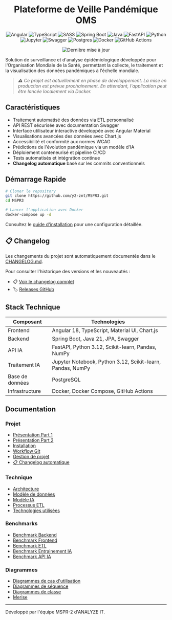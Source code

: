 <div align="center">

# Plateforme de Veille Pandémique OMS

![Angular](https://img.shields.io/badge/angular-%23DD0031.svg?style=for-the-badge&logo=angular&logoColor=white)
![TypeScript](https://img.shields.io/badge/typescript-%23007ACC.svg?style=for-the-badge&logo=typescript&logoColor=white)
![SASS](https://img.shields.io/badge/SASS-hotpink.svg?style=for-the-badge&logo=SASS&logoColor=white)
![Spring Boot](https://img.shields.io/badge/Spring_Boot-6DB33F?style=for-the-badge&logo=spring-boot&logoColor=white)
![Java](https://img.shields.io/badge/java-%23ED8B00.svg?style=for-the-badge&logo=openjdk&logoColor=white)
![FastAPI](https://img.shields.io/badge/FastAPI-0056B3?style=for-the-badge&logo=fastapi&logoColor=white)
![Python](https://img.shields.io/badge/python-3670A0?style=for-the-badge&logo=python&logoColor=ffdd54)
![Jupyter](https://img.shields.io/badge/Jupyter-F37626.svg?style=for-the-badge&logo=Jupyter&logoColor=white)
![Swagger](https://img.shields.io/badge/Swagger-85EA2D?style=for-the-badge&logo=Swagger&logoColor=white)
![Postgres](https://img.shields.io/badge/postgres-%23316192.svg?style=for-the-badge&logo=postgresql&logoColor=white)
![Docker](https://img.shields.io/badge/docker-%230db7ed.svg?style=for-the-badge&logo=docker&logoColor=white)
![GitHub Actions](https://img.shields.io/badge/github%20actions-%232671E5.svg?style=for-the-badge&logo=githubactions&logoColor=white)

![Dernière mise à jour](https://img.shields.io/badge/Dernière%20mise%20à%20jour-2024-01-01-blue?style=for-the-badge)

</div>

Solution de surveillance et d'analyse épidémiologique développée pour l'Organisation Mondiale de la Santé, permettant la collecte, le traitement et la visualisation des données pandémiques à l'échelle mondiale.

> _⚠️ Ce projet est actuellement en phase de développement. La mise en production est prévue prochainement. En attendant, l'application peut être lancée localement via Docker._

## Caractéristiques

- Traitement automatisé des données via ETL personnalisé
- API REST sécurisée avec documentation Swagger
- Interface utilisateur interactive développée avec Angular Material
- Visualisations avancées des données avec Chart.js
- Accessibilité et conformité aux normes WCAG
- Prédictions de l'évolution pandémique via un modèle d'IA
- Déploiement conteneurisé et pipeline CI/CD
- Tests automatisés et intégration continue
- **Changelog automatique** basé sur les commits conventionnels

## Démarrage Rapide

```bash
# Cloner le repository
git clone https://github.com/y2-znt/MSPR3.git
cd MSPR3

# Lancer l'application avec Docker
docker-compose up -d
```

Consultez le [guide d'installation](docs/installation.md) pour une configuration détaillée.

## 📋 Changelog

Les changements du projet sont automatiquement documentés dans le [CHANGELOG.md](CHANGELOG.md). 

Pour consulter l'historique des versions et les nouveautés :
- 📋 [Voir le changelog complet](CHANGELOG.md)
- 🏷️ [Releases GitHub](https://github.com/y2-znt/MSPR3/releases)

## Stack Technique

| Composant       | Technologies                                               |
| --------------- | ---------------------------------------------------------- |
| Frontend        | Angular 18, TypeScript, Material UI, Chart.js              |
| Backend         | Spring Boot, Java 21, JPA, Swagger                         |
| API IA          | FastAPI, Python 3.12, Scikit-learn, Pandas, NumPy          |
| Traitement IA   | Jupyter Notebook, Python 3.12, Scikit-learn, Pandas, NumPy |
| Base de données | PostgreSQL                                                 |
| Infrastructure  | Docker, Docker Compose, GitHub Actions                     |

## Documentation

### Projet

- [Présentation Part 1](docs/presentation_part1.md)
- [Présentation Part 2](docs/presentation_part2.md)
- [Installation](docs/installation.md)
- [Workflow Git](docs/git-workflow.md)
- [Gestion de projet](docs/project-management.md)
- [📋 Changelog automatique](docs/changelog-guide.md)

### Technique

- [Architecture](docs/architecture/)
- [Modèle de données](docs/data-model.md)
- [Modèle IA](docs/ai-model.md)
- [Processus ETL](docs/etl.md)
- [Technologies utilisées](docs/tech-stack.md)

### Benchmarks

- [Benchmark Backend](docs/benchmark/benchmark-backend.md)
- [Benchmark Frontend](docs/benchmark/benchmark-frontend.md)
- [Benchmark ETL](docs/benchmark/benchmark-etl.md)
- [Benchmark Entrainement IA](docs/benchmark/benchmark-ai-training.md)
- [Benchmark API IA](docs/benchmark/benchmark-ai-api.md)

### Diagrammes

- [Diagrammes de cas d'utilisation](docs/ressources/diagrams/use-case/use-case-diagram.png)
- [Diagrammes de séquence](docs/ressources/diagrams/sequence)
- [Diagrammes de classe](docs/ressources/diagrams/class)
- [Merise](docs/ressources/diagrams/merise)

---

Développé par l'équipe MSPR-2 d'ANALYZE IT.
